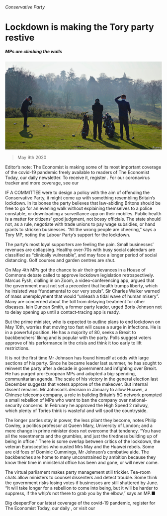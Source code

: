 ###### Conservative Party

# Lockdown is making the Tory party restive 

##### MPs are climbing the walls 

![image](images/20200509_BRP002_0.jpg) 

> May 9th 2020 

Editor’s note: The Economist is making some of its most important coverage of the covid-19 pandemic freely available to readers of The Economist Today, our daily newsletter. To receive it, register . For our coronavirus tracker and more coverage, see our 

IF A COMMITTEE were to design a policy with the aim of offending the Conservative Party, it might come up with something resembling Britain’s lockdown. In its bones the party believes that law-abiding Britons should be free to go for an evening walk without explaining themselves to a police constable, or downloading a surveillance app on their mobiles. Public health is a matter for citizens’ good judgment, not bossy officials. The state should not, as a rule, negotiate with trade unions to pay wage subsidies, or hand grants to stricken businesses. “All the wrong people are cheering,” says a Tory MP, noting the Labour Party’s support for the lockdown.

The party’s most loyal supporters are feeling the pain. Small businesses’ revenues are collapsing. Healthy over-70s with busy social calendars are classified as “clinically vulnerable”, and may face a longer period of social distancing. Golf courses and garden centres are shut.


On May 4th MPs got the chance to air their grievances in a House of Commons debate called to approve lockdown legislation retrospectively. Marcus Fysh, dialling in on Zoom, a video-conferencing app, argued that the government must not set a precedent that health trumps liberty, which he insisted was “fundamental to our very souls”. Sir Charles Walker warned of mass unemployment that would “unleash a tidal wave of human misery”. Many are concerned about the toll from delaying treatment for other diseases. Iain Duncan Smith, a former party leader, urged Boris Johnson not to delay opening up until a contact-tracing app is ready.

But the prime minister, who is expected to outline plans to end lockdown on May 10th, worries that moving too fast will cause a surge in infections. He is in a powerful position. He has a majority of 80, seeks a Brexit to backbenchers’ liking and is popular with the party. Polls suggest voters approve of his performance in the crisis and think it too early to lift restrictions.

It is not the first time Mr Johnson has found himself at odds with large sections of his party. Since he became leader last summer, he has sought to reinvent the party after a decade in government and infighting over Brexit. He has purged pro-European MPs and adopted a big-spending, communitarian agenda. The scale of his victory in the general election last December suggests that voters approve of the makeover. But internal dissent remains. Mr Johnson’s decision in January to allow Huawei, a Chinese telecoms company, a role in building Britain’s 5G network prompted a small rebellion of MPs who want to ban the company over national-security concerns. In February he approved the High Speed 2 railway, which plenty of Tories think is wasteful and will spoil the countryside.

The longer parties stay in power, the less pliant they become, notes Philip Cowley, a politics professor at Queen Mary, University of London; and a mere change in prime minister does not overcome that tendency. “You have all the resentments and the grumbles, and just the tiredness building up of being in office.” There is some overlap between critics of the lockdown, the veteran Eurosceptics who ousted Mrs May and the Huawei rebels. Some are old foes of Dominic Cummings, Mr Johnson’s combative aide. The backbenches are home to many unconstrained by ambition because they know their time in ministerial office has been and gone, or will never come.

The virtual parliament makes party management still trickier. Tea-room chats allow ministers to counsel dissenters and detect trouble. Some think the government risks losing votes if businesses are still shuttered by June. “It will take longer for a rebellion to come into being, but it will be harder to suppress, if the whip’s not there to grab you by the elbow,” says an MP.■

Dig deeper:For our latest coverage of the covid-19 pandemic, register for The Economist Today, our daily , or visit our 

